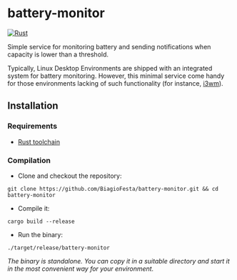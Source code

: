 # battery-monitor
[![Rust](https://github.com/BiagioFesta/battery-monitor/actions/workflows/ci.yml/badge.svg)](https://github.com/BiagioFesta/battery-monitor/actions/workflows/ci.yml)

Simple service for monitoring battery and sending notifications when capacity is lower than a threshold.

Typically, Linux Desktop Environments are shipped with an integrated system for battery monitoring. 
However, this minimal service come handy for those environments lacking of such functionality (for instance, [i3wm](https://i3wm.org/)).

## Installation

### Requirements
* [Rust toolchain](https://rustup.rs/)

### Compilation
* Clone and checkout the repository:
```
git clone https://github.com/BiagioFesta/battery-monitor.git && cd battery-monitor 
```

* Compile it:
```
cargo build --release
```

* Run the binary:
```
./target/release/battery-monitor
```

*The binary is standalone. You can copy it in a suitable directory and start it in the most convenient way for your environment.*
